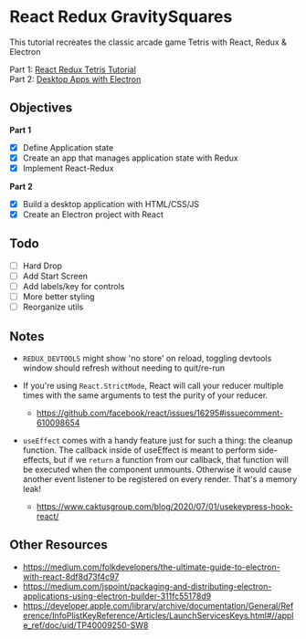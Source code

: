 # React Redux GravitySquares 

This tutorial recreates the classic arcade game Tetris with React, Redux & Electron

Part 1: [React Redux Tetris Tutorial](https://github.com/MakeSchool-Tutorials/web-7-react-redux-tetris-app)    
Part 2: [Desktop Apps with Electron](https://github.com/Make-School-Courses/FEW-2.4-Native-Development-with-JavaScript/blob/master/Lessons/Lesson-03.md)

## Objectives

**Part 1**
- [x] Define Application state
- [x] Create an app that manages application state with Redux
- [x] Implement React-Redux

**Part 2**
- [x] Build a desktop application with HTML/CSS/JS
- [x] Create an Electron project with React

## Todo
- [ ] Hard Drop
- [ ] Add Start Screen
- [ ] Add labels/key for controls
- [ ] More better styling
- [ ] Reorganize utils

## Notes
- `REDUX_DEVTOOLS` might show 'no store' on reload, toggling devtools window should refresh without needing to quit/re-run
  
- If you're using `React.StrictMode`, React will call your reducer multiple times with the same arguments to test the purity of your reducer.
  - https://github.com/facebook/react/issues/16295#issuecomment-610098654
  
- `useEffect` comes with a handy feature just for such a thing: the cleanup function. The callback inside of useEffect is meant to perform side-effects, but if we `return` a function from our callback, that function will be executed when the component unmounts. Otherwise it would cause another event listener to be registered on every render. That's a memory leak!
  - https://www.caktusgroup.com/blog/2020/07/01/usekeypress-hook-react/

## Other Resources
- https://medium.com/folkdevelopers/the-ultimate-guide-to-electron-with-react-8df8d73f4c97
- https://medium.com/jspoint/packaging-and-distributing-electron-applications-using-electron-builder-311fc55178d9
- https://developer.apple.com/library/archive/documentation/General/Reference/InfoPlistKeyReference/Articles/LaunchServicesKeys.html#//apple_ref/doc/uid/TP40009250-SW8
